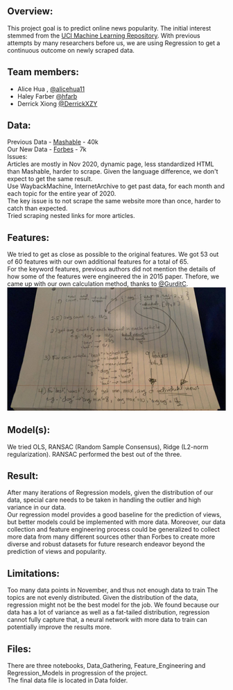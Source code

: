 ## Overview:  
This project goal is to predict online news popularity. The initial interest stemmed from the [UCI Machine Learning Repository](https://archive.ics.uci.edu/ml/datasets/Online+News+Popularity#).
With previous attempts by many researchers before us, we are using Regression to get a continuous outcome on newly scraped data.  

## Team members:
- Alice Hua , [@alicehua11](https://github.com/alicehua11)
- Haley Farber [@hfarb](https://github.com/hfarb)
- Derrick Xiong [@DerrickXZY](https://github.com/DerrickXZY)

## Data:  
Previous Data - [Mashable](https://mashable.com/) - 40k   
Our New Data - [Forbes](https://www.forbes.com/) - 7k  
Issues:  
Articles are mostly in Nov 2020, dynamic page, less standardized HTML than Mashable, harder to scrape.
Given the language difference, we don't expect to get the same result.  
Use WaybackMachine, InternetArchive to get past data, for each month and each topic for the entire year of 2020.  
The key issue is to not scrape the same website more than once, harder to catch than expected.  
Tried scraping nested links for more articles.  

## Features:   
We tried to get as close as possible to the original features. We got 53 out of 60 features with our own additional features for a total of 65.  
For the keyword features, previous authors did not mention the details of how some of the features were engineered the in 2015 paper. Thefore, we came up with our own calculation method, thanks to [@GurditC](https://github.com/GurditC).  
![](image/keywords.jpg)

## Model(s):
We tried OLS, RANSAC (Random Sample Consensus), Ridge (L2-norm regularization). RANSAC performed the best out of the three.  


## Result:  
After many iterations of Regression models, given the distribution of our data, special care needs to be taken in handling the outlier and high variance in our data.  
Our regression model provides a good baseline for the prediction of views, but better models could be implemented with more data. Moreover, our data collection and feature engineering process could be generalized to collect more data from many different sources other than Forbes to create more diverse and robust datasets for future research endeavor beyond the prediction of views and popularity.

## Limitations:  
Too many data points in November, and thus not enough data to train
The topics are not evenly distributed.
Given the distribution of the data, regression might not be the best model for the job. We found because our data has a lot of variance as well as a fat-tailed distribution, regression cannot fully capture that, a neural network with more data to train can potentially improve the results more.

## Files:  
There are three notebooks, Data_Gathering, Feature_Engineering and Regression_Models in progression of the project.  
The final data file is located in Data folder.  
 
